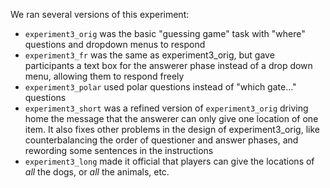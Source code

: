 We ran several versions of this experiment:

* `experiment3_orig` was the basic "guessing game" task with "where" questions and dropdown menus to respond
* `experiment3_fr` was the same as experiment3_orig, but gave participants a text box for the answerer phase instead of a drop down menu, allowing them to respond freely
* `experiment3_polar` used polar questions instead of "which gate..." questions
* `experiment3_short` was a refined version of `experiment3_orig` driving home the message that the answerer can only give one location of one item. It also fixes other problems in the design of experiment3_orig, like counterbalancing the order of questioner and answer phases, and rewording some sentences in the instructions
* `experiment3_long` made it official that players can give the locations of *all* the dogs, or *all* the animals, etc.
